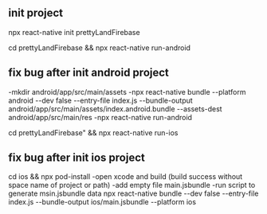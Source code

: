 ## init project
npx react-native init prettyLandFirebase

cd prettyLandFirebase && npx react-native run-android
## fix bug after init android project
-mkdir android/app/src/main/assets
-npx react-native bundle --platform android --dev false --entry-file index.js --bundle-output android/app/src/main/assets/index.android.bundle --assets-dest android/app/src/main/res
-npx react-native run-android

cd prettyLandFirebase" && npx react-native run-ios
## fix bug after init ios project
cd ios && npx pod-install
-open xcode and build (build success without space name of project or path)
-add empty file main.jsbundle
-run script to generate msin.jsbundle data
npx react-native bundle --dev false --entry-file index.js --bundle-output ios/main.jsbundle --platform ios
